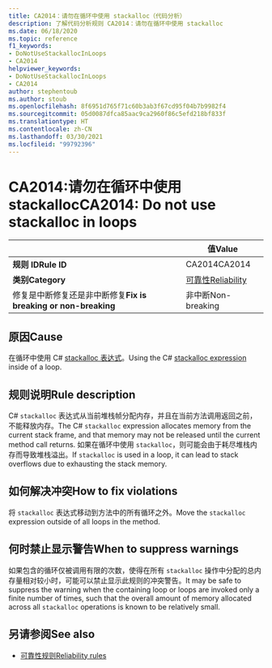 ```yaml
---
title: CA2014：请勿在循环中使用 stackalloc（代码分析）
description: 了解代码分析规则 CA2014：请勿在循环中使用 stackalloc
ms.date: 06/18/2020
ms.topic: reference
f1_keywords:
- DoNotUseStackallocInLoops
- CA2014
helpviewer_keywords:
- DoNotUseStackallocInLoops
- CA2014
author: stephentoub
ms.author: stoub
ms.openlocfilehash: 8f6951d765f71c60b3ab3f67cd95f04b7b9982f4
ms.sourcegitcommit: 05d0087dfca85aac9ca2960f86c5efd218bf833f
ms.translationtype: HT
ms.contentlocale: zh-CN
ms.lasthandoff: 03/30/2021
ms.locfileid: "99792396"
---
```

# <a name="ca2014-do-not-use-stackalloc-in-loops"></a><span data-ttu-id="535ee-103">CA2014:请勿在循环中使用 stackalloc</span><span class="sxs-lookup"><span data-stu-id="535ee-103">CA2014: Do not use stackalloc in loops</span></span>

| | <span data-ttu-id="535ee-104">值</span><span class="sxs-lookup"><span data-stu-id="535ee-104">Value</span></span> |
|-|-|
| <span data-ttu-id="535ee-105">**规则 ID**</span><span class="sxs-lookup"><span data-stu-id="535ee-105">**Rule ID**</span></span> |<span data-ttu-id="535ee-106">CA2014</span><span class="sxs-lookup"><span data-stu-id="535ee-106">CA2014</span></span>|
| <span data-ttu-id="535ee-107">**类别**</span><span class="sxs-lookup"><span data-stu-id="535ee-107">**Category**</span></span> |[<span data-ttu-id="535ee-108">可靠性</span><span class="sxs-lookup"><span data-stu-id="535ee-108">Reliability</span></span>](reliability-warnings.md)|
| <span data-ttu-id="535ee-109">修复是中断修复还是非中断修复</span><span class="sxs-lookup"><span data-stu-id="535ee-109">**Fix is breaking or non-breaking**</span></span> |<span data-ttu-id="535ee-110">非中断</span><span class="sxs-lookup"><span data-stu-id="535ee-110">Non-breaking</span></span>|

## <a name="cause"></a><span data-ttu-id="535ee-111">原因</span><span class="sxs-lookup"><span data-stu-id="535ee-111">Cause</span></span>

<span data-ttu-id="535ee-112">在循环中使用 C# [stackalloc 表达式](../../../csharp/language-reference/operators/stackalloc.md)。</span><span class="sxs-lookup"><span data-stu-id="535ee-112">Using the C# [stackalloc expression](../../../csharp/language-reference/operators/stackalloc.md) inside of a loop.</span></span>

## <a name="rule-description"></a><span data-ttu-id="535ee-113">规则说明</span><span class="sxs-lookup"><span data-stu-id="535ee-113">Rule description</span></span>

<span data-ttu-id="535ee-114">C# `stackalloc` 表达式从当前堆栈帧分配内存，并且在当前方法调用返回之前，不能释放内存。</span><span class="sxs-lookup"><span data-stu-id="535ee-114">The C# `stackalloc` expression allocates memory from the current stack frame, and that memory may not be released until the current method call returns.</span></span> <span data-ttu-id="535ee-115">如果在循环中使用 `stackalloc`，则可能会由于耗尽堆栈内存而导致堆栈溢出。</span><span class="sxs-lookup"><span data-stu-id="535ee-115">If `stackalloc` is used in a loop, it can lead to stack overflows due to exhausting the stack memory.</span></span>

## <a name="how-to-fix-violations"></a><span data-ttu-id="535ee-116">如何解决冲突</span><span class="sxs-lookup"><span data-stu-id="535ee-116">How to fix violations</span></span>

<span data-ttu-id="535ee-117">将 `stackalloc` 表达式移动到方法中的所有循环之外。</span><span class="sxs-lookup"><span data-stu-id="535ee-117">Move the `stackalloc` expression outside of all loops in the method.</span></span>

## <a name="when-to-suppress-warnings"></a><span data-ttu-id="535ee-118">何时禁止显示警告</span><span class="sxs-lookup"><span data-stu-id="535ee-118">When to suppress warnings</span></span>

<span data-ttu-id="535ee-119">如果包含的循环仅被调用有限的次数，使得在所有 `stackalloc` 操作中分配的总内存量相对较小时，可能可以禁止显示此规则的冲突警告。</span><span class="sxs-lookup"><span data-stu-id="535ee-119">It may be safe to suppress the warning when the containing loop or loops are invoked only a finite number of times, such that the overall amount of memory allocated across all `stackalloc` operations is known to be relatively small.</span></span>

## <a name="see-also"></a><span data-ttu-id="535ee-120">另请参阅</span><span class="sxs-lookup"><span data-stu-id="535ee-120">See also</span></span>

- [<span data-ttu-id="535ee-121">可靠性规则</span><span class="sxs-lookup"><span data-stu-id="535ee-121">Reliability rules</span></span>](reliability-warnings.md)
